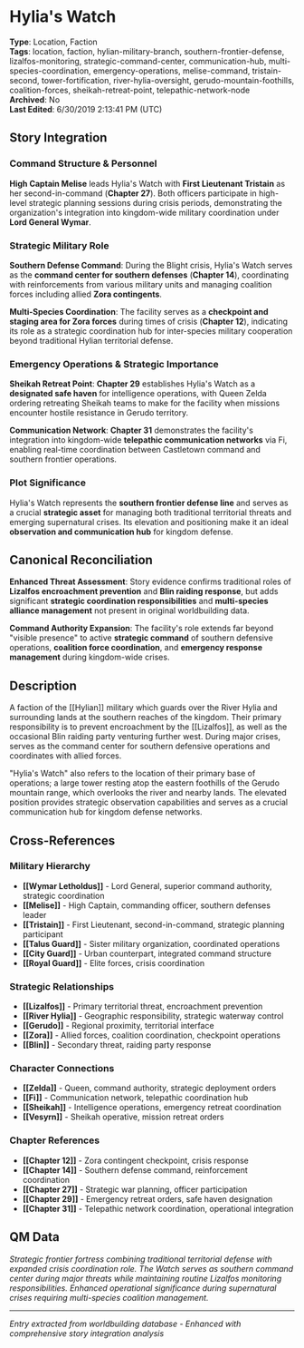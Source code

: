 # Hylia's Watch

**Type**: Location, Faction  
**Tags**: location, faction, hylian-military-branch, southern-frontier-defense, lizalfos-monitoring, strategic-command-center, communication-hub, multi-species-coordination, emergency-operations, melise-command, tristain-second, tower-fortification, river-hylia-oversight, gerudo-mountain-foothills, coalition-forces, sheikah-retreat-point, telepathic-network-node  
**Archived**: No  
**Last Edited**: 6/30/2019 2:13:41 PM (UTC)

## Story Integration

### Command Structure & Personnel
**High Captain Melise** leads Hylia's Watch with **First Lieutenant Tristain** as her second-in-command (**Chapter 27**). Both officers participate in high-level strategic planning sessions during crisis periods, demonstrating the organization's integration into kingdom-wide military coordination under **Lord General Wymar**.

### Strategic Military Role
**Southern Defense Command**: During the Blight crisis, Hylia's Watch serves as the **command center for southern defenses** (**Chapter 14**), coordinating with reinforcements from various military units and managing coalition forces including allied **Zora contingents**.

**Multi-Species Coordination**: The facility serves as a **checkpoint and staging area for Zora forces** during times of crisis (**Chapter 12**), indicating its role as a strategic coordination hub for inter-species military cooperation beyond traditional Hylian territorial defense.

### Emergency Operations & Strategic Importance
**Sheikah Retreat Point**: **Chapter 29** establishes Hylia's Watch as a **designated safe haven** for intelligence operations, with Queen Zelda ordering retreating Sheikah teams to make for the facility when missions encounter hostile resistance in Gerudo territory.

**Communication Network**: **Chapter 31** demonstrates the facility's integration into kingdom-wide **telepathic communication networks** via Fi, enabling real-time coordination between Castletown command and southern frontier operations.

### Plot Significance
Hylia's Watch represents the **southern frontier defense line** and serves as a crucial **strategic asset** for managing both traditional territorial threats and emerging supernatural crises. Its elevation and positioning make it an ideal **observation and communication hub** for kingdom defense.

## Canonical Reconciliation

**Enhanced Threat Assessment**: Story evidence confirms traditional roles of **Lizalfos encroachment prevention** and **Blin raiding response**, but adds significant **strategic coordination responsibilities** and **multi-species alliance management** not present in original worldbuilding data.

**Command Authority Expansion**: The facility's role extends far beyond "visible presence" to active **strategic command** of southern defensive operations, **coalition force coordination**, and **emergency response management** during kingdom-wide crises.

## Description
A faction of the [[Hylian]] military which guards over the River Hylia and surrounding lands at the southern reaches of the kingdom. Their primary responsibility is to prevent encroachment by the [[Lizalfos]], as well as the occasional Blin raiding party venturing further west. During major crises, serves as the command center for southern defensive operations and coordinates with allied forces.

"Hylia's Watch" also refers to the location of their primary base of operations; a large tower resting atop the eastern foothills of the Gerudo mountain range, which overlooks the river and nearby lands. The elevated position provides strategic observation capabilities and serves as a crucial communication hub for kingdom defense networks.

## Cross-References

### Military Hierarchy
- **[[Wymar Letholdus]]** - Lord General, superior command authority, strategic coordination
- **[[Melise]]** - High Captain, commanding officer, southern defenses leader
- **[[Tristain]]** - First Lieutenant, second-in-command, strategic planning participant
- **[[Talus Guard]]** - Sister military organization, coordinated operations
- **[[City Guard]]** - Urban counterpart, integrated command structure
- **[[Royal Guard]]** - Elite forces, crisis coordination

### Strategic Relationships
- **[[Lizalfos]]** - Primary territorial threat, encroachment prevention
- **[[River Hylia]]** - Geographic responsibility, strategic waterway control
- **[[Gerudo]]** - Regional proximity, territorial interface
- **[[Zora]]** - Allied forces, coalition coordination, checkpoint operations
- **[[Blin]]** - Secondary threat, raiding party response

### Character Connections
- **[[Zelda]]** - Queen, command authority, strategic deployment orders
- **[[Fi]]** - Communication network, telepathic coordination hub
- **[[Sheikah]]** - Intelligence operations, emergency retreat coordination
- **[[Vesyrn]]** - Sheikah operative, mission retreat orders

### Chapter References
- **[[Chapter 12]]** - Zora contingent checkpoint, crisis response
- **[[Chapter 14]]** - Southern defense command, reinforcement coordination
- **[[Chapter 27]]** - Strategic war planning, officer participation
- **[[Chapter 29]]** - Emergency retreat orders, safe haven designation
- **[[Chapter 31]]** - Telepathic network coordination, operational integration

## QM Data
*Strategic frontier fortress combining traditional territorial defense with expanded crisis coordination role. The Watch serves as southern command center during major threats while maintaining routine Lizalfos monitoring responsibilities. Enhanced operational significance during supernatural crises requiring multi-species coalition management.*

---
*Entry extracted from worldbuilding database - Enhanced with comprehensive story integration analysis*
